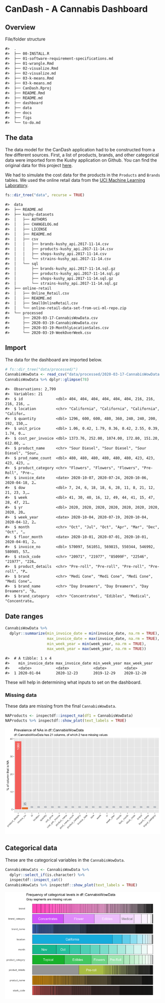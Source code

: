 CanDash - A Cannabis Dashboard
================

## Overview

File/folder structure

    #>  .
    #>  ├── 00-INSTALL.R
    #>  ├── 01-software-requirement-specifications.md
    #>  ├── 01-wrangle.Rmd
    #>  ├── 02-visualize.Rmd
    #>  ├── 02-visualize.md
    #>  ├── 03-k-means.Rmd
    #>  ├── 03-k-means.md
    #>  ├── CanDash.Rproj
    #>  ├── README.Rmd
    #>  ├── README.md
    #>  ├── dashboard
    #>  ├── data
    #>  ├── docs
    #>  ├── figs
    #>  └── to-do.md

## The data

The data model for the CanDash application had to be constructed from a
few different sources. First, a list of products, brands, and other
categorical data were imported form the Kushy application on Github. You
can find the original data for this project
[here](https://github.com/kushyapp/cannabis-dataset).

We had to simulate the cost data for the products in the `Products` and
`Brands` tables. We used the online retail data from the [UCI Machine
Learning
Laboratory](https://archive.ics.uci.edu/ml/datasets/online+retail).

``` r
fs::dir_tree("data", recurse = TRUE)
```

    #>  data
    #>  ├── README.md
    #>  ├── kushy-datasets
    #>  │   ├── AUTHORS
    #>  │   ├── CHANGELOG.md
    #>  │   ├── LICENSE
    #>  │   ├── README.md
    #>  │   ├── csv
    #>  │   │   ├── brands-kushy_api.2017-11-14.csv
    #>  │   │   ├── products-kushy_api.2017-11-14.csv
    #>  │   │   ├── shops-kushy_api.2017-11-14.csv
    #>  │   │   └── strains-kushy_api.2017-11-14.csv
    #>  │   └── sql
    #>  │       ├── brands-kushy_api.2017-11-14.sql.gz
    #>  │       ├── products-kushy_api.2017-11-14.sql.gz
    #>  │       ├── shops-kushy_api.2017-11-14.sql.gz
    #>  │       └── strains-kushy_api.2017-11-14.sql.gz
    #>  ├── online-retail
    #>  │   ├── Online_Retail.csv
    #>  │   ├── README.md
    #>  │   ├── SmallOnlineRetail.csv
    #>  │   └── online-retail-data-set-from-uci-ml-repo.zip
    #>  └── processed
    #>      ├── 2020-03-17-CannabisWowData.csv
    #>      ├── 2020-03-19-CannabisWowData.csv
    #>      ├── 2020-03-19-MonthlyLocationSales.csv
    #>      └── 2020-03-19-WeekOverWeek.csv

## Import

The data for the dashboard are imported below.

``` r
# fs::dir_tree("data/processed/")
CannabisWowData <- read_csv("data/processed/2020-03-17-CannabisWowData.csv")
CannabisWowData %>% dplyr::glimpse(78)
```

    #>  Observations: 2,799
    #>  Variables: 21
    #>  $ id               <dbl> 404, 404, 404, 404, 404, 404, 216, 216, 216, 216, …
    #>  $ location         <chr> "California", "California", "California", "Califor…
    #>  $ quantity         <dbl> 1296, 600, 600, 480, 360, 240, 240, 200, 192, 150,…
    #>  $ unit_price       <dbl> 1.06, 0.42, 1.79, 0.36, 0.42, 2.55, 0.39, 1.74, 0.…
    #>  $ cost_per_invoice <dbl> 1373.76, 252.00, 1074.00, 172.80, 151.20, 612.00, …
    #>  $ product_name     <chr> "Sour Diesel", "Sour Diesel", "Sour Diesel", "Sour…
    #>  $ prod_name_count  <dbl> 480, 480, 480, 480, 480, 480, 423, 423, 423, 423, …
    #>  $ product_category <chr> "Flowers", "Flowers", "Flowers", "Pre-Roll", "Pre-…
    #>  $ invoice_date     <date> 2020-10-07, 2020-07-24, 2020-10-06, 2020-04-18, 2…
    #>  $ dow              <dbl> 7, 24, 6, 18, 18, 6, 28, 11, 8, 21, 12, 21, 23, 3,…
    #>  $ week             <dbl> 41, 30, 40, 16, 12, 49, 44, 41, 15, 47, 28, 47, 21…
    #>  $ yr               <dbl> 2020, 2020, 2020, 2020, 2020, 2020, 2020, 2020, 20…
    #>  $ week_year        <date> 2020-10-04, 2020-07-19, 2020-10-04, 2020-04-12, 2…
    #>  $ month            <chr> "Oct", "Jul", "Oct", "Apr", "Mar", "Dec", "Oct", "…
    #>  $ floor_month      <date> 2020-10-01, 2020-07-01, 2020-10-01, 2020-04-01, 2…
    #>  $ invoice_no       <dbl> 570097, 561051, 569815, 550344, 546992, 580985, 57…
    #>  $ stock_code       <chr> "20971", "21977", "85099F", "22546", "21977", "226…
    #>  $ product_details  <chr> "Pre-roll", "Pre-roll", "Pre-roll", "Pre-roll", "P…
    #>  $ brand            <chr> "Medi Cone", "Medi Cone", "Medi Cone", "Medi Cone"…
    #>  $ brand_name       <chr> "Day Dreamers", "Day Dreamers", "Day Dreamers", "D…
    #>  $ brand_category   <chr> "Concentrates", "Edibles", "Medical", "Concentrate…

## Date ranges

``` r
CannabisWowData %>% 
  dplyr::summarize(min_invoice_date = min(invoice_date, na.rm = TRUE),
                   max_invoice_date = max(invoice_date, na.rm = TRUE),
                   min_week_year = min(week_year, na.rm = TRUE),
                   max_week_year = max(week_year, na.rm = TRUE))
```

    #>  # A tibble: 1 x 4
    #>    min_invoice_date max_invoice_date min_week_year max_week_year
    #>    <date>           <date>           <date>        <date>       
    #>  1 2020-01-04       2020-12-23       2019-12-29    2020-12-20

These will help in determining what inputs to set on the dashboard.

### Missing data

These data are missing from the final `CannabisWowData`.

``` r
NAProducts <- inspectdf::inspect_na(df1 = CannabisWowData)
NAProducts %>% inspectdf::show_plot(text_labels = TRUE) 
```

![](figs/NAProducts-1.png)<!-- -->

## Categorical data

These are the categorical variables in the `CannabisWowData`.

``` r
CannabisWowCats <- CannabisWowData %>% 
  dplyr::select_if(is.character) %>% 
  inspectdf::inspect_cat()
CannabisWowCats %>% inspectdf::show_plot(text_labels = TRUE) 
```

![](figs/CannabisWowCats-1.png)<!-- -->
